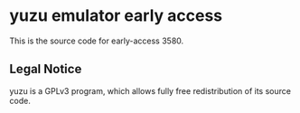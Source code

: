 yuzu emulator early access
=============

This is the source code for early-access 3580.

## Legal Notice

yuzu is a GPLv3 program, which allows fully free redistribution of its source code.
